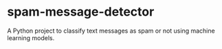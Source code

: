 # spam-message-detector
A Python project to classify text messages as spam or not using machine learning models.
